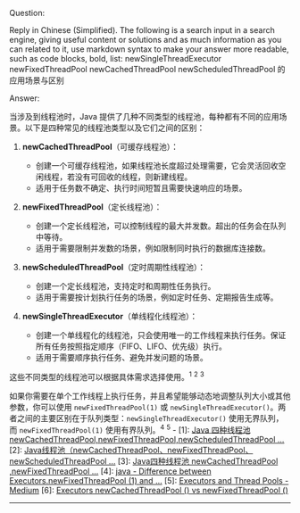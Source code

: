 Question:

Reply in Chinese (Simplified).
The following is a search input in a search engine, giving useful content or solutions and as much information as you can related to it, use markdown syntax to make your answer more readable, such as code blocks, bold, list:
newSingleThreadExecutor newFixedThreadPool newCachedThreadPool newScheduledThreadPool 的应用场景与区别

Answer:

当涉及到线程池时，Java 提供了几种不同类型的线程池，每种都有不同的应用场景。以下是四种常见的线程池类型以及它们之间的区别：

1. **newCachedThreadPool**（可缓存线程池）：
   - 创建一个可缓存线程池，如果线程池长度超过处理需要，它会灵活回收空闲线程，若没有可回收的线程，则新建线程。
   - 适用于任务数不确定、执行时间短暂且需要快速响应的场景。

2. **newFixedThreadPool**（定长线程池）：
   - 创建一个定长线程池，可以控制线程的最大并发数。超出的任务会在队列中等待。
   - 适用于需要限制并发数的场景，例如限制同时执行的数据库连接数。

3. **newScheduledThreadPool**（定时周期性线程池）：
   - 创建一个定长线程池，支持定时和周期性任务执行。
   - 适用于需要按计划执行任务的场景，例如定时任务、定期报告生成等。

4. **newSingleThreadExecutor**（单线程化线程池）：
   - 创建一个单线程化的线程池，只会使用唯一的工作线程来执行任务。保证所有任务按照指定顺序（FIFO、LIFO、优先级）执行。
   - 适用于需要顺序执行任务、避免并发问题的场景。

这些不同类型的线程池可以根据具体需求选择使用。<sup>1</sup> <sup>2</sup> <sup>3</sup>

如果你需要在单个工作线程上执行任务，并且希望能够动态地调整队列大小或其他参数，你可以使用 `newFixedThreadPool(1)` 或 `newSingleThreadExecutor()`。两者之间的主要区别在于队列类型：`newSingleThreadExecutor()` 使用无界队列，而 `newFixedThreadPool(1)` 使用有界队列。<sup>4</sup> <sup>5</sup>
\-
\[1]: [Java 四种线程池newCachedThreadPool,newFixedThreadPool,newScheduledThreadPool ...](https://www.cnblogs.com/zhujiabin/p/5404771.html)
\[2]: [Java线程池（newCachedThreadPool、newFixedThreadPool、newScheduledThreadPool ...](https://blog.51cto.com/u_15785643/5663841)
\[3]: [Java四种线程池 newCachedThreadPool ,newFixedThreadPool ...](https://blog.csdn.net/kongbaidepao/article/details/105081626)
\[4]: [java - Difference between Executors.newFixedThreadPool (1) and ...](https://stackoverflow.com/questions/21300924/difference-between-executors-newfixedthreadpool1-and-executors-newsinglethread)
\[5]: [Executors and Thread Pools - Medium](https://medium.com/@himani.prasad016/thread-pools-in-java-b19ea1af7c4c)
\[6]: [Executors newCachedThreadPool () vs newFixedThreadPool ()](https://baeldung-cn.com/java-executors-cached-fixed-threadpool)

<hr/>

